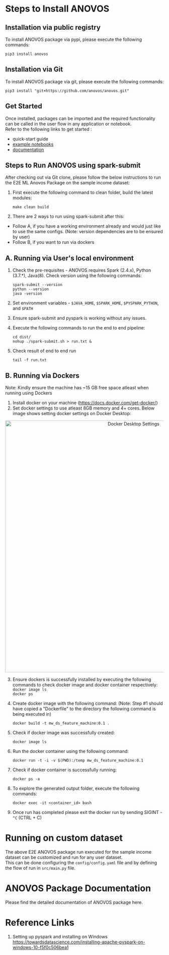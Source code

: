 # Steps to Install ANOVOS

## Installation via public registry

To install ANOVOS package via pypi, please execute the following commands:  

`pip3 install anovos`


## Installation via Git

To install ANOVOS package via git, please execute the following commands:  

`pip3 install "git+https://github.com/anovos/anovos.git"`


## Get Started

Once installed, packages can be imported and the required functionality can be called in the user flow in any application or notebook. <br/>
Refer to the following links to get started :

- quick-start guide
- [example notebooks](https://github.com/anovos/anovos/tree/main/notebooks)
- [documentation](https://docs.anovos.ai)

## Steps to Run ANOVOS using spark-submit

After checking out via Git clone, please follow the below instructions to run the E2E ML Anovos Package on the sample income dataset: 

1. First execute the following command to clean folder, build the latest modules: 
	
	`make clean build`

2. There are 2 ways to run using spark-submit after this:

- Follow A, if you have a working environment already and would just like to use the same configs. (Note: version dependencies are to be ensured by user)
- Follow B, if you want to run via dockers

## A. Running via User's local environment

1. Check the pre-requisites - ANOVOS requires Spark (2.4.x), Python (3.7.*), Java(8). Check version using the following commands: 

	`spark-submit --version`<br/>
	`python --version`<br/>
	`java -version`

2. Set environment variables - `$JAVA_HOME`, `$SPARK_HOME`, `$PYSPARK_PYTHON`, and `$PATH`
3. Ensure spark-submit and pyspark is working without any issues.
4. Execute the following commands to run the end to end pipeline: 

	`cd dist/`<br/>
	`nohup ./spark-submit.sh > run.txt &`

5. Check result of end to end run

	`tail -f run.txt`

## B. Running via Dockers

Note: Kindly ensure the machine has ~15 GB free space atleast when running using Dockers

1. Install docker on your machine (https://docs.docker.com/get-docker/)
2. Set docker settings to use atleast 8GB memory and 4+ cores. Below image shows setting docker settings on Docker Desktop:

<p align="center">
  <img src="/docker_desktop_settings.png" width="800" title="Docker Desktop Settings">
</p>

3. Ensure dockers is successfully installed by executing the following commands to check docker image and docker container respectively:
	`docker image ls`<br>
	`docker ps`

4. Create docker image with the following command: (Note: Step #1 should have copied a "Dockerfile" to the directory the following command is being executed in)
	
	`docker build -t mw_ds_feature_machine:0.1 .`

5. Check if docker image was successfully created: 

	`docker image ls`

6. Run the docker container using the following command:

	`docker run -t -i -v $(PWD):/temp mw_ds_feature_machine:0.1`

7. Check if docker container is successfully running: 

	`docker ps -a`

8. To explore the generated output folder, execute the following commands:

	`docker exec -it <container_id> bash`

9. Once run has completed please exit the docker run by sending SIGINT - `^C` (CTRL + C)


# Running on custom dataset

The above E2E ANOVOS package run executed for the sample income dataset can be customized and run for any user dataset. <br>
This can be done configuring the `config/config.yaml` file and by defining the flow of run in `src/main.py` file.

# ANOVOS Package Documentation

Please find the detailed documentation of ANOVOS package here.

# Reference Links

1. Setting up pyspark and installing on Windows <br>
https://towardsdatascience.com/installing-apache-pyspark-on-windows-10-f5f0c506bea1

